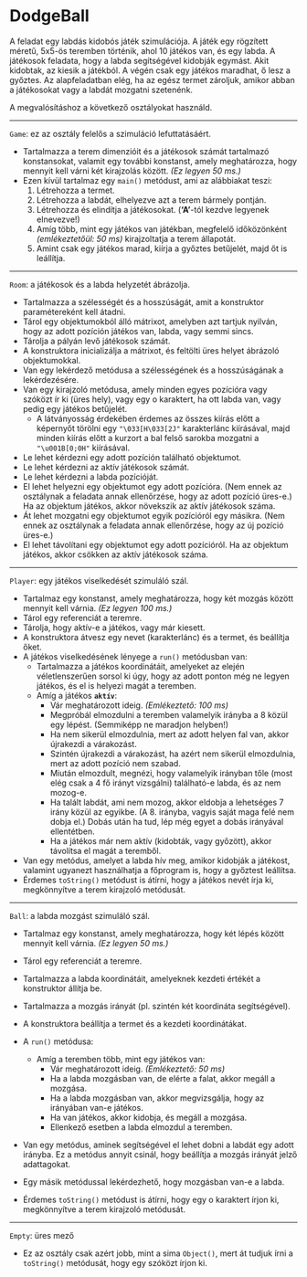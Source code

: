 # DodgeBall

A feladat egy labdás kidobós játék szimulációja. A játék egy rögzített méretű, 5x5-ös teremben történik, ahol 10 játékos van, és egy labda. A játékosok feladata, hogy a labda segítségével kidobják egymást. Akit kidobtak, az kiesik a játékból. A végén csak egy játékos maradhat, ő lesz a győztes. Az alapfeladatban elég, ha az egész termet zároljuk, amikor abban a játékosokat vagy a labdát mozgatni szetenénk.

A megvalósításhoz a következő osztályokat használd.

---

`Game`: ez az osztály felelős a szimuláció lefuttatásáért.

- Tartalmazza a terem dimenzióit és a játékosok számát tartalmazó konstansokat, valamit egy további konstanst, amely meghatározza, hogy mennyit kell várni két kirajzolás között.
  _(Ez legyen 50 ms.)_
- Ezen kívül tartalmaz egy `main()` metódust, ami az alábbiakat teszi:
  1. Létrehozza a termet.
  2. Létrehozza a labdát, elhelyezve azt a terem bármely pontján.
  3. Létrehozza és elindítja a játékosokat. (**‘A’**-tól kezdve legyenek elnevezve!)
  4. Amíg több, mint egy játékos van játékban, megfelelő időközönként _(emlékeztetőül: 50 ms)_ kirajzoltatja a terem állapotát.
  5. Amint csak egy játékos marad, kiírja a győztes betűjelét, majd őt is leállítja.

---

`Room`: a játékosok és a labda helyzetét ábrázolja.

- Tartalmazza a szélességét és a hosszúságát, amit a konstruktor paramétereként kell átadni.
- Tárol egy objektumokból álló mátrixot, amelyben azt tartjuk nyilván, hogy az adott pozíción játékos van, labda, vagy semmi sincs.
- Tárolja a pályán levő játékosok számát.
- A konstruktora inicializálja a mátrixot, és feltölti üres helyet ábrázoló objektumokkal.
- Van egy lekérdező metódusa a szélességének és a hosszúságának a lekérdezésére.
- Van egy kirajzoló metódusa, amely minden egyes pozícióra vagy szóközt ír ki (üres hely), vagy egy o karaktert, ha ott labda van, vagy pedig egy játékos betűjelét.
  - A látványosság érdekében érdemes az összes kiírás előtt a képernyőt törölni egy `"\033[H\033[2J"` karakterlánc kiírásával, majd minden kiírás előtt a kurzort a bal felső sarokba mozgatni a `"\u001B[0;0H"` kiírásával.
- Le lehet kérdezni egy adott pozíción található objektumot.
- Le lehet kérdezni az aktív játékosok számát.
- Le lehet kérdezni a labda pozícióját.
- El lehet helyezni egy objektumot egy adott pozícióra. (Nem ennek az osztálynak a feladata annak ellenőrzése, hogy az adott pozíció üres-e.) Ha az objektum játékos, akkor növekszik az aktív játékosok száma.
- Át lehet mozgatni egy objektumot egyik pozícióról egy másikra. (Nem ennek az osztálynak a feladata annak ellenőrzése, hogy az új pozíció üres-e.)
- El lehet távolítani egy objektumot egy adott pozícióról. Ha az objektum játékos, akkor csökken az aktív játékosok száma.

---

`Player`: egy játékos viselkedését szimuláló szál.

- Tartalmaz egy konstanst, amely meghatározza, hogy két mozgás között mennyit kell várnia.
  _(Ez legyen 100 ms.)_
- Tárol egy referenciát a teremre.
- Tárolja, hogy aktív-e a játékos, vagy már kiesett.
- A konstruktora átvesz egy nevet (karakterlánc) és a termet, és beállítja őket.
- A játékos viselkedésének lényege a `run()` metódusban van:
  - Tartalmazza a játékos koordinátáit, amelyeket az elején véletlenszerűen sorsol ki úgy, hogy az adott ponton még ne legyen játékos, és el is helyezi magát a teremben.
  - Amíg a játékos **`aktív`**:
    - Vár meghatározott ideig. _(Emlékeztető: 100 ms)_
    - Megpróbál elmozdulni a teremben valamelyik irányba a 8 közül egy lépést. (Semmiképp ne maradjon helyben!)
    - Ha nem sikerül elmozdulnia, mert az adott helyen fal van, akkor újrakezdi a várakozást.
    - Szintén újrakezdi a várakozást, ha azért nem sikerül elmozdulnia, mert az adott pozíció nem szabad.
    - Miután elmozdult, megnézi, hogy valamelyik irányban tőle (most elég csak a 4 fő irányt vizsgálni) található-e labda, és az nem mozog-e.
    - Ha talált labdát, ami nem mozog, akkor eldobja a lehetséges 7 irány közül az egyikbe. (A 8. irányba, vagyis saját maga felé nem dobja el.)
      Dobás után ha tud, lép még egyet a dobás irányával ellentétben.
    - Ha a játékos már nem aktív (kidobták, vagy győzött), akkor távolítsa el magát a teremből.
- Van egy metódus, amelyet a labda hív meg, amikor kidobják a játékost, valamint ugyanezt használhatja a főprogram is, hogy a győztest leállítsa.
- Érdemes `toString()` metódust is átírni, hogy a játékos nevét írja ki, megkönnyítve a terem kirajzoló metódusát.

---

`Ball`: a labda mozgást szimuláló szál.

- Tartalmaz egy konstanst, amely meghatározza, hogy két lépés között mennyit kell várnia.
  _(Ez legyen 50 ms.)_

- Tárol egy referenciát a teremre.
- Tartalmazza a labda koordinátáit, amelyeknek kezdeti értékét a konstruktor állítja be.
- Tartalmazza a mozgás irányát (pl. szintén két koordináta segítségével).
- A konstruktora beállítja a termet és a kezdeti koordinátákat.
- A `run()` metódusa:
  - Amíg a teremben több, mint egy játékos van:
    - Vár meghatározott ideig. _(Emlékeztető: 50 ms)_
    - Ha a labda mozgásban van, de elérte a falat, akkor megáll a mozgása.
    - Ha a labda mozgásban van, akkor megvizsgálja, hogy az irányában van-e játékos.
    - Ha van játékos, akkor kidobja, és megáll a mozgása.
    - Ellenkező esetben a labda elmozdul a teremben.
- Van egy metódus, aminek segítségével el lehet dobni a labdát egy adott irányba. Ez a metódus annyit csinál, hogy beállítja a mozgás irányát jelző adattagokat.
- Egy másik metódussal lekérdezhető, hogy mozgásban van-e a labda.
- Érdemes `toString()` metódust is átírni, hogy egy o karaktert írjon ki, megkönnyítve a terem kirajzoló metódusát.

---

`Empty`: üres mező

- Ez az osztály csak azért jobb, mint a sima `Object()`, mert át tudjuk írni a `toString()` metódusát, hogy egy szóközt írjon ki.
